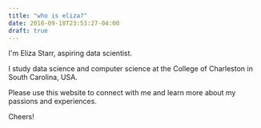 ```yaml
---
title: "who is eliza?"
date: 2018-09-18T23:53:27-04:00
draft: true
---
```


I'm Eliza Starr, aspiring data scientist.

I study data science and computer science at the College of Charleston in South Carolina, USA.

Please use this website to connect with me and learn more about my passions and experiences.

Cheers!